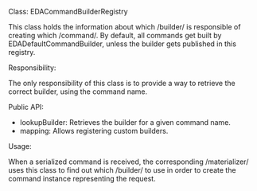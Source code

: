Class: EDACommandBuilderRegistry

This class holds the information about
which /builder/ is responsible of creating
which /command/.
By default, all commands get built by EDADefaultCommandBuilder,
unless the builder gets published in this registry.

Responsibility:

The only responsibility of this class
is to provide a way to retrieve the correct builder,
using the command name.

Public API:

- lookupBuilder: Retrieves the builder for a given command name.
- mapping: Allows registering custom builders.

Usage:

When a serialized command is received,
the corresponding /materializer/
uses this class to find out which /builder/ to use
in order to create the command instance
representing the request.